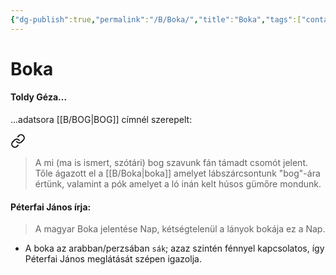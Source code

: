 ```yaml
---
{"dg-publish":true,"permalink":"/B/Boka/","title":"Boka","tags":["containstransclusions"],"created":"2023-10-11T06:11","updated":"2024-02-02T01:29"}
---
```



# Boka

#### Toldy Géza...

...adatsora [[B/BOG\|BOG]] címnél szerepelt:  

<div class="transclusion internal-embed is-loaded"><a class="markdown-embed-link" href="/b/bog/#hp8wpi" aria-label="Open link"><svg xmlns="http://www.w3.org/2000/svg" width="24" height="24" viewBox="0 0 24 24" fill="none" stroke="currentColor" stroke-width="2" stroke-linecap="round" stroke-linejoin="round" class="svg-icon lucide-link"><path d="M10 13a5 5 0 0 0 7.54.54l3-3a5 5 0 0 0-7.07-7.07l-1.72 1.71"></path><path d="M14 11a5 5 0 0 0-7.54-.54l-3 3a5 5 0 0 0 7.07 7.07l1.71-1.71"></path></svg></a><div class="markdown-embed">



> A mi (ma is ismert, szótári) bog szavunk fán támadt csomót jelent. Tőle ágazott el a [[B/Boka\|boka]] amelyet lábszárcsontunk "bog"-ára értünk, valamint a pók amelyet a ló inán kelt húsos gümőre mondunk.  


</div></div>


#### Péterfai János írja:

> A magyar Boka jelentése Nap, kétségtelenül a lányok bokája ez a Nap.  
- A boka az arabban/perzsában `sák`; azaz szintén fénnyel kapcsolatos, így Péterfai János meglátását szépen igazolja.  